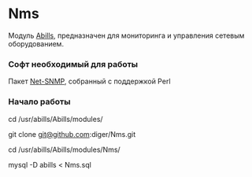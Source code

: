 # Nms

Модуль [Abills](http://abills.net.ua/wiki), предназначен для мониторинга и управления сетевым оборудованием.

### Софт необходимый для работы

Пакет [Net-SNMP](www.net-snmp.org), собранный с поддержкой Perl

### Начало работы

cd /usr/abills/Abills/modules/

git clone git@github.com:diger/Nms.git

cd /usr/abills/Abills/modules/Nms/

mysql -D abills < Nms.sql

